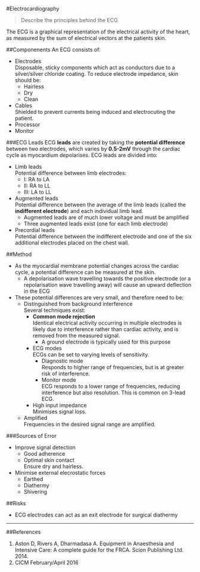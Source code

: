 #Electrocardiography
> Describe the principles behind the ECG

The ECG is a graphical representation of the electrical activity of the heart, as measured by the sum of electrical vectors at the patients skin.

##Componenents
An ECG consists of:
* Electrodes  
Disposable, sticky components which act as conductors due to a silver/silver chloride coating. To reduce electrode impedance, skin should be:
    * Hairless
    * Dry
    * Clean
* Cables  
Shielded to prevent currents being induced and electrocuting the patient.
* Processor
* Monitor

###ECG Leads
ECG **leads** are created by taking the **potential difference** between two electrodes, which varies by **0.5-2mV** through the cardiac cycle as myocardium depolarises. ECG leads are divided into:
* Limb leads  
Potential difference between limb electrodes:
    * I: RA to LA
    * II: RA to LL
    * III: LA to LL
* Augmented leads  
Potential difference between the average of the limb leads (called the **indifferent electrode**) and each individual limb lead.
    * Augmented leads are of much lower voltage and must be amplified
    * Three augmented leads exist (one for each limb electrode)
* Precordial leads  
Potential difference between the indifferent electrode and one of the six additional electrodes placed on the chest wall.

##Method
* As the myocardial membrane potential changes across the cardiac cycle, a potential difference can be measured at the skin.
    * A depolarisation wave travelling towards the positive electrode (or a repolarisation wave travelling away) will cause an upward deflection in the ECG
* These potential differences are very small, and therefore need to be:
    * Distinguished from background interference  
    Several techniques exist:
        * **Common mode rejection**  
        Identical electrical activity occurring in multiple electrodes is likely due to interference rather than cardiac activity, and is removed from the measured signal.
            * A ground electrode is typically used for this purpose
        * ECG modes  
        ECGs can be set to varying levels of sensitivity.
            * Diagnostic mode  
            Responds to higher range of frequencies, but is at greater risk of interference.
            * Monitor mode  
            ECG responds to a lower range of frequencies, reducing interference but also resolution. This is common on 3-lead ECG.
        * High input impedance  
        Minimises signal loss.
    * Amplified  
    Frequencies in the desired signal range are amplified.

###Sources of Error
* Improve signal detection
    * Good adherence
    * Optimal skin contact  
    Ensure dry and hairless.
* Minimise external elecrostatic forces
    * Earthed
    * Diathermy
    * Shivering

##Risks
* ECG electrodes can act as an exit electrode for surgical diathermy

---

##References
1. Aston D, Rivers A, Dharmadasa A. Equipment in Anaesthesia and Intensive Care: A complete guide for the FRCA. Scion Publishing Ltd. 2014.
2. CICM February/April 2016